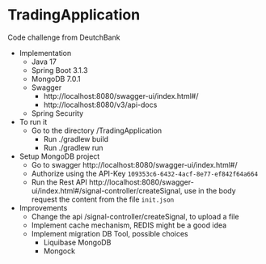 # TradingApplication
Code challenge from DeutchBank

* Implementation
    * Java 17
    * Spring Boot 3.1.3
    * MongoDB 7.0.1
    * Swagger
        * http://localhost:8080/swagger-ui/index.html#/
        * http://localhost:8080/v3/api-docs
    * Spring Security
* To run it
    * Go to the directory /TradingApplication
        * Run ./gradlew build
        * Run ./gradlew run
* Setup MongoDB project
   * Go to swagger http://localhost:8080/swagger-ui/index.html#/
   * Authorize using the API-Key `109353c6-6432-4acf-8e77-ef842f64a664`
   * Run the Rest API http://localhost:8080/swagger-ui/index.html#/signal-controller/createSignal, use in the body request the content from the file `init.json`
* Improvements
  * Change the api /signal-controller/createSignal, to upload a file
  * Implement cache mechanism, REDIS might be a good idea
  * Implement migration DB Tool, possible choices
    * Liquibase MongoDB
    * Mongock
